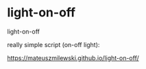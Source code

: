 # light-on-off
light-on-off

really simple script (on-off light):

https://mateuszmilewski.github.io/light-on-off/
